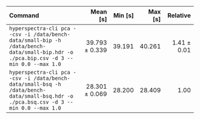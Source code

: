 | Command | Mean [s] | Min [s] | Max [s] | Relative |
|:---|---:|---:|---:|---:|
| `hyperspectra-cli pca --csv -i /data/bench-data/small-bip -h /data/bench-data/small-bip.hdr -o ./pca.bip.csv -d 3 --min 0.0 --max 1.0` | 39.793 ± 0.339 | 39.191 | 40.261 | 1.41 ± 0.01 |
| `hyperspectra-cli pca --csv -i /data/bench-data/small-bsq -h /data/bench-data/small-bsq.hdr -o ./pca.bsq.csv -d 3 --min 0.0 --max 1.0` | 28.301 ± 0.069 | 28.200 | 28.409 | 1.00 |
